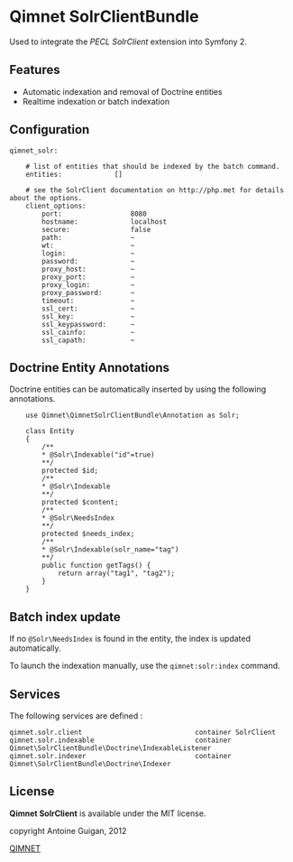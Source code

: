 Qimnet SolrClientBundle
=======================

Used to integrate the *PECL SolrClient* extension into Symfony 2.


Features
--------

 * Automatic indexation and removal of Doctrine entities
 * Realtime indexation or batch indexation


Configuration
-------------

    qimnet_solr:          

        # list of entities that should be indexed by the batch command.
        entities:             [] 

        # see the SolrClient documentation on http://php.met for details about the options.
        client_options:       
            port:                 8080 
            hostname:             localhost 
            secure:               false 
            path:                 ~ 
            wt:                   ~ 
            login:                ~ 
            password:             ~ 
            proxy_host:           ~ 
            proxy_port:           ~ 
            proxy_login:          ~ 
            proxy_password:       ~ 
            timeout:              ~ 
            ssl_cert:             ~ 
            ssl_key:              ~ 
            ssl_keypassword:      ~ 
            ssl_cainfo:           ~ 
            ssl_capath:           ~ 


Doctrine Entity Annotations
---------------------------


Doctrine entities can be automatically inserted by using the following 
annotations.


        use Qimnet\QimnetSolrClientBundle\Annotation as Solr;

        class Entity
        {
            /**
            * @Solr\Indexable("id"=true)
            **/
            protected $id;
            /**
            * @Solr\Indexable
            **/
            protected $content;
            /**
            * @Solr\NeedsIndex
            **/
            protected $needs_index;
            /**
            * @Solr\Indexable(solr_name="tag")
            **/
            public function getTags() {
                return array("tag1", "tag2");
            }
        }


Batch index update
------------------


If no `@Solr\NeedsIndex` is found in the entity, the index is updated 
automatically.

To launch the indexation manually, use the `qimnet:solr:index` command.



Services
--------


The following services are defined :

    qimnet.solr.client                            container SolrClient
    qimnet.solr.indexable                         container Qimnet\SolrClientBundle\Doctrine\IndexableListener
    qimnet.solr.indexer                           container Qimnet\SolrClientBundle\Doctrine\Indexer



License
-------

**Qimnet SolrClient** is available under the MIT license.



copyright Antoine Guigan, 2012

[QIMNET](http://qimnet.com)

